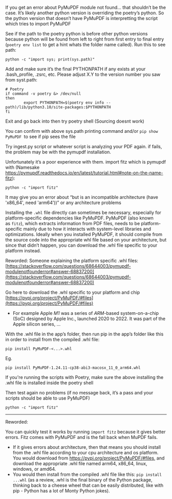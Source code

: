 
If you get an error about PyMuPDF module not found... that shouldn’t be the case. It’s likely another python version is overriding the poetry’s python. So the python version that doesn’t have PyMuPDF is interpretting the script which tries to import PyMuPDF

See if the path to the poetry python is before other python versions because python will be found from left to right from first entry to final entry (`poetry env list` to get a hint whats the folder name called). Run this to see path:
```
python -c "import sys; print(sys.path)"
```

Add and make sure it’s the final PYTHONPATH if any exists at your .bash_profile, .zsrc, etc. Please adjust X.Y to the version number you saw from syst.path:
```
# Poetry  
if command -v poetry &> /dev/null  
then  
        export PYTHONPATH=$(poetry env info --path)/lib/python3.10/site-packages:$PYTHONPATH  
fi
```

Exit and go back into then try poetry shell (Sourcing doesnt work)

You can confirm with above sys.path printing command and/or `pip show PyMuPDF`  to see if pip sees the file


Try ingest.py script or whatever script is analyzing your PDF again. if fails, the problem may be with the pymupdf installation. 

Unfortunately it’s a poor experience with them. import fitz which is pymupdf with (Namesake https://pymupdf.readthedocs.io/en/latest/tutorial.html#note-on-the-name-fitz):
```
python -c "import fitz"
```

It may give you an error about “but is an incompatible architecture (have 'x86_64', need 'arm64’))” or any architecture problems

Installing the `.whl` file directly can sometimes be necessary, especially for platform-specific dependencies like PyMuPDF. PyMuPDF (also known as `fitz`), which extracts information from PDF files, needs to be platform-specific mainly due to how it interacts with system-level libraries and optimizations. Ideally when you installed PyMuPDF, it should compile from the source code into the appropriate whl file based on your architecture, but since that didn’t happen, you can download the .whl file specific to your platform instead.

Reworded: Someone explaining the platform specific .whl files:
[https://stackoverflow.com/questions/68644003/pymupdf-modulenotfounderror#answer-68837200](https://stackoverflow.com/questions/68644003/pymupdf-modulenotfounderror#answer-68837200)  

Go here to download the .whl specific to your platform and chip
[https://pypi.org/project/PyMuPDF/#files](https://pypi.org/project/PyMuPDF/#files)  

- For example Apple _M1_ was a series of _ARM_-based system-on-a-chip (SoC) designed by Apple Inc., launched 2020 to 2022. It was part of the Apple silicon series, ...

With the .whl file in the app’s folder, then run pip in the app’s folder like this in order to install from the compiled .whl file:

```
pip install PyMuPDF-<...>.whl
```

Eg.
```
pip install PyMuPDF-1.24.11-cp38-abi3-macosx_11_0_arm64.whl
```

If you're running the scripts with Poetry, make sure the above installing the .whl file is installed inside the poetry shell

Then test again no problems (if no message back, it’s a pass and your scripts should be able to use PyMuPDF)
```
python -c "import fitz"
```


---

Reworded:

You can quickly test it works by running `import fitz` because it gives better errors. Fitz comes with PyMuPDF and is the fall back when MuPDF fails. 
- If it gives errors about architecture, then that means you should install from the .whl file according to your cpu architecture and os platform. You would download from https://pypi.org/project/PyMuPDF/#files, and download the appropriate .whl file named arm64, x86_64, linux, windows, or amd64. 
- You would then install from the compiled .whl file like this: `pip install ...whl` (as a review, .whl is the final binary of the Python package, thinking back to a cheese wheel that can be easily distributed, like with pip - Python has a lot of Monty Python jokes). 